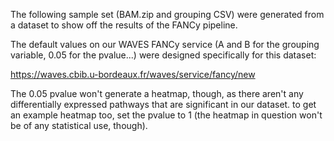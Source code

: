 The following sample set (BAM.zip and grouping CSV) were generated from a dataset to show off the results of the FANCy pipeline.

The default values on our WAVES FANCy service (A and B for the grouping variable, 0.05 for the pvalue...) were designed specifically for this dataset:

https://waves.cbib.u-bordeaux.fr/waves/service/fancy/new
  
The 0.05 pvalue won't generate a heatmap, though, as there aren't any differentially expressed pathways that are significant in our dataset.
to get an example heatmap too, set the pvalue to 1 (the heatmap in question won't be of any statistical use, though).
